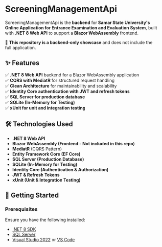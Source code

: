 # ScreeningManagementApi  

ScreeningManagementApi is the **backend** for **Samar State University's Online Application for Entrance Examination and Evaluation System**, built with **.NET 8 Web API** to support a **Blazor WebAssembly** frontend.  

🚀 **This repository is a backend-only showcase** and does not include the full application.  

## ✨ Features  

✅ **.NET 8 Web API** backend for a Blazor WebAssembly application  
✅ **CQRS with MediatR** for structured request handling  
✅ **Clean Architecture** for maintainability and scalability  
✅ **Identity Core authentication with JWT and refresh tokens**  
✅ **SQL Server for production database**  
✅ **SQLite (In-Memory for Testing)**  
✅ **xUnit for unit and integration testing**  

## 🛠️ Technologies Used  

- **.NET 8 Web API**  
- **Blazor WebAssembly (Frontend - Not included in this repo)**  
- **MediatR** (CQRS Pattern)  
- **Entity Framework Core (EF Core)**  
- **SQL Server (Production Database)**  
- **SQLite (In-Memory for Testing)**  
- **Identity Core (Authentication & Authorization)**  
- **JWT & Refresh Tokens**  
- **xUnit (Unit & Integration Testing)**  

## 🚀 Getting Started  

### Prerequisites  

Ensure you have the following installed:  

- [.NET 8 SDK](https://dotnet.microsoft.com/en-us/download/dotnet/8.0)  
- [SQL Server](https://www.microsoft.com/en-us/sql-server/)  
- [Visual Studio 2022](https://visualstudio.microsoft.com/) or [VS Code](https://code.visualstudio.com/)  
